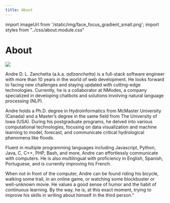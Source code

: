 ```yaml
---
title: About
---
```


import imageUrl from '/static/img/face_focus_gradient_small.png';
import styles from "../css/about.module.css"

# About

<div >
    <img src={imageUrl} className={styles.photo} /> 

Andre D. L. Zanchetta (a.k.a. *adlzanchetta*) is a full-stack software engineer with more than 10 years in the world of web development. He looks forward to facing new challenges and staying updated with cutting-edge technologies. Currently, he is a collaborator at NModes, a company specialized in developing chatbots and solutions involving natural language processing (NLP).

Andre holds a Ph.D. degree in Hydroinformatics from McMaster University (Canada) and a Master’s degree in the same field from The University of Iowa (USA). During his postgraduate programs, he delved into various computational technologies, focusing on data visualization and machine learning to model, forecast, and communicate critical hydrological phenomena like floods.

Fluent in multiple programming languages including Javascript, Python, Java, C, C++, PHP, Bash, and more, Andre can effortlessly communicate with computers. He is also multilingual with proficiency in English, Spanish, Portuguese, and is currently improving his French.

When not in front of the computer, Andre can be found riding his bicycle, walking some trail, in an online game, or watching some blockbuster or well-unknown movie. He values a good sense of humor and the habit of continuous learning. By the way, he is, at this exact moment, trying to improve his skills in writing about himself in the third person."

</div>